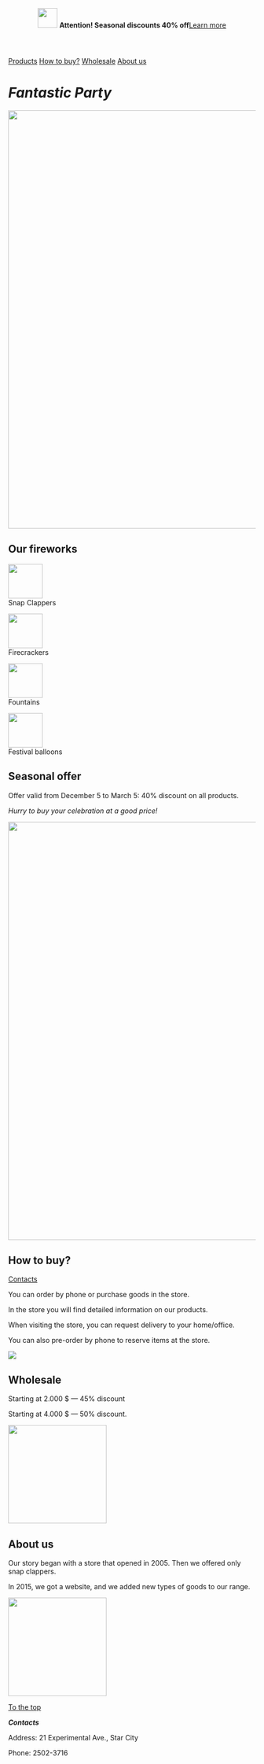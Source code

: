 <html>
    <head>
        <title> proyana </title>
     <link rel="stylesheet" href="style.css"/>
    </head>  
    <body>
        <header>
            <img id ="logo" src="/uploads/2020/12/logo_0_1607675596.svg" height="40px"/>
            <b>Attention! Seasonal discounts 40% off</b><a href="#discount">Learn more</a>
        </header>
        <main>
            <nav>
                <a href="#price">Products</a>
                <a href="#delivery">How to buy?</a>
                <a href="#wholesale">Wholesale</a>
                <a href="#about_us">About us</a>
            </nav>
            <h1><i>Fantastic Party</i></h1>
            <img src="/uploads/2020/12/fireworks-2731725_1920_0_1607673819.jpg" width="850px"/>
            <h2 id="price">Our fireworks</h2>
            <p>
                <p class= "prodana"><img src="/uploads/2020/12/%D1%85%D0%BB%D0%BE%D0%BF%D1%83%D1%88%D0%BA%D0%B0_0_1607673818.svg" width="70px"/><br/>Snap Clappers</p>
                <p class= "prodana"><img src="/uploads/2020/12/%D0%BF%D0%B5%D1%82%D0%B0%D1%80%D0%B4%D0%B0_0_1607673817.svg" width="70px"/><br/>Firecrackers</p>
                <p class= "prodana"><img src="/uploads/2020/12/%D1%84%D0%BE%D0%BD%D1%82%D0%B0%D0%BD_0_1607673817.svg" width="70px"/><br/>Fountains</p>
                <p class= "prodana"><img src="/uploads/2020/12/%D1%88%D0%B0%D1%80_0_1607673818.svg" width="70px"/><br/>Festival balloons</p>
            </p>
            <h2 id="discount">Seasonal offer</h2>
            <p>Offer valid from December 5 to March 5: 40% discount on all products.</p>
            <p>
                <i>Hurry to buy your celebration at a good price!</i>
            </p>
            <img src="/uploads/2020/12/%D1%81%D0%B5%D0%B7%D0%BE%D0%BD%D0%BD%D1%8B%D0%B5%20%D1%81%D0%BA%D0%B8%D0%B4%D0%BA%D0%B8_0_1607673818.jpg" width="850px"/>
            <h2 id="delivery">How to buy?</h2>
            <a href="#contacts">Contacts</a>
            <p>You can order by phone or purchase goods in the store.</p>
            <p>In the store you will find detailed information on our products.</p>
            <p>When visiting the store, you can request delivery to your home/office.</p>
            <p>You can also pre-order by phone to reserve items at the store.</p>
            <img src="/uploads/2020/12/%D0%BF%D0%BE%D0%BA%D1%83%D0%BF%D0%BA%D0%B0_0_1607673818.png"/>
            <h2 id="wholesale">Wholesale</h2>
            <p>Starting at 2.000 $ — 45% discount</p>
            <p>Starting at 4.000 $ — 50% discount.</p>
            <img src="/uploads/2020/12/%D0%BE%D0%BF%D1%82_0_1607673818.png" width="200px"/>
            <h2 id="about_us">About us</h2>
            <p>Our story began with a store that opened in 2005. Then we offered only snap clappers.</p>
            <p>In 2015, we got a website, and we added new types of goods to our range.</p>
            <img src="/uploads/2020/12/arrows-2023449_1920_0_1607674211.png" width="200px"/><br/>
            <p><a href="#logo">To the top</a></p>
        </main>
        <footer>
            <p id="contacts"><b><i>Contacts</i></b></p>
            <p>Address: 21 Experimental Ave., Star City</p>
            <p>Phone: 2502-3716</p>
        </footer>
    </body>
</html>
